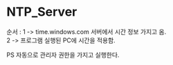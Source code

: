 # NTP_Server

순서 :
1 -> time.windows.com 서버에서 시간 정보 가지고 옴.<br>
2 -> 프로그램 실행된 PC에 시간을 적용함.

PS 자동으로 관리자 권한을 가지고 실행한다.
